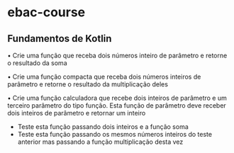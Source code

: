 # ebac-course

## Fundamentos de Kotlin
• Crie uma função que receba dois números inteiro de parâmetro e retorne o resultado da soma

• Crie uma função compacta que receba dois números inteiros de parâmetro e retorne o resultado da multiplicação deles

• Crie uma função calculadora que recebe dois inteiros de parâmetro e um terceiro parâmetro do tipo função. Esta função de parâmetro deve receber dois inteiros de parâmetro e retornar um inteiro
- Teste esta função passando dois inteiros e a função soma
- Teste esta função passando os mesmos números inteiros do teste   anterior mas passando a função multiplicação desta vez